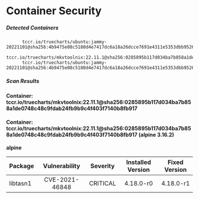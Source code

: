 # Container Security

##### Detected Containers

          tccr.io/truecharts/ubuntu:jammy-20221101@sha256:4b9475e08c5180d4e7417dc6a18a26dcce7691e4311e5353dbb952645c5ff43f
          tccr.io/truecharts/mkvtoolnix:22.11.1@sha256:0285895b117d034ba7b858a1de0748c48c9fdab24fb9b9c4f403f7140b8fb917
          tccr.io/truecharts/ubuntu:jammy-20221101@sha256:4b9475e08c5180d4e7417dc6a18a26dcce7691e4311e5353dbb952645c5ff43f

##### Scan Results

**Container: tccr.io/truecharts/mkvtoolnix:22.11.1@sha256:0285895b117d034ba7b858a1de0748c48c9fdab24fb9b9c4f403f7140b8fb917**

#### Container: tccr.io/truecharts/mkvtoolnix:22.11.1@sha256:0285895b117d034ba7b858a1de0748c48c9fdab24fb9b9c4f403f7140b8fb917 (alpine 3.16.2)
    

**alpine**

      
| Package         |    Vulnerability   |   Severity  |  Installed Version | Fixed Version |
|:----------------|:------------------:|:-----------:|:------------------:|:-------------:|
| libtasn1         |    CVE-2021-46848   |   CRITICAL  |  4.18.0-r0 | 4.18.0-r1 |

